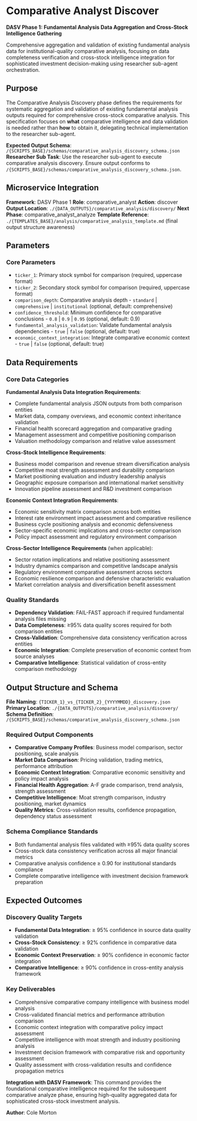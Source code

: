 # Comparative Analyst Discover

**DASV Phase 1: Fundamental Analysis Data Aggregation and Cross-Stock Intelligence Gathering**

Comprehensive aggregation and validation of existing fundamental analysis data for institutional-quality comparative analysis, focusing on data completeness verification and cross-stock intelligence integration for sophisticated investment decision-making using researcher sub-agent orchestration.

## Purpose

The Comparative Analysis Discovery phase defines the requirements for systematic aggregation and validation of existing fundamental analysis outputs required for comprehensive cross-stock comparative analysis. This specification focuses on **what** comparative intelligence and data validation is needed rather than **how** to obtain it, delegating technical implementation to the researcher sub-agent.

**Expected Output Schema**: `/{SCRIPTS_BASE}/schemas/comparative_analysis_discovery_schema.json`
**Researcher Sub Task**: Use the researcher sub-agent to execute comparative analysis discovery. Ensure output conforms to `/{SCRIPTS_BASE}/schemas/comparative_analysis_discovery_schema.json`.

## Microservice Integration

**Framework**: DASV Phase 1
**Role**: comparative_analyst
**Action**: discover
**Output Location**: `./{DATA_OUTPUTS}/comparative_analysis/discovery/`
**Next Phase**: comparative_analyst_analyze
**Template Reference**: `./{TEMPLATES_BASE}/analysis/comparative_analysis_template.md` (final output structure awareness)

## Parameters

### Core Parameters
- `ticker_1`: Primary stock symbol for comparison (required, uppercase format)
- `ticker_2`: Secondary stock symbol for comparison (required, uppercase format)
- `comparison_depth`: Comparative analysis depth - `standard` | `comprehensive` | `institutional` (optional, default: comprehensive)
- `confidence_threshold`: Minimum confidence for comparative conclusions - `0.8` | `0.9` | `0.95` (optional, default: 0.9)
- `fundamental_analysis_validation`: Validate fundamental analysis dependencies - `true` | `false` (optional, default: true)
- `economic_context_integration`: Integrate comparative economic context - `true` | `false` (optional, default: true)

## Data Requirements

### Core Data Categories

**Fundamental Analysis Data Integration Requirements**:
- Complete fundamental analysis JSON outputs from both comparison entities
- Market data, company overviews, and economic context inheritance validation
- Financial health scorecard aggregation and comparative grading
- Management assessment and competitive positioning comparison
- Valuation methodology comparison and relative value assessment

**Cross-Stock Intelligence Requirements**:
- Business model comparison and revenue stream diversification analysis
- Competitive moat strength assessment and durability comparison
- Market positioning evaluation and industry leadership analysis
- Geographic exposure comparison and international market sensitivity
- Innovation pipeline assessment and R&D investment comparison

**Economic Context Integration Requirements**:
- Economic sensitivity matrix comparison across both entities
- Interest rate environment impact assessment and comparative resilience
- Business cycle positioning analysis and economic defensiveness
- Sector-specific economic implications and cross-sector comparison
- Policy impact assessment and regulatory environment comparison

**Cross-Sector Intelligence Requirements** (when applicable):
- Sector rotation implications and relative positioning assessment
- Industry dynamics comparison and competitive landscape analysis
- Regulatory environment comparative assessment across sectors
- Economic resilience comparison and defensive characteristic evaluation
- Market correlation analysis and diversification benefit assessment

### Quality Standards
- **Dependency Validation**: FAIL-FAST approach if required fundamental analysis files missing
- **Data Completeness**: ≥95% data quality scores required for both comparison entities
- **Cross-Validation**: Comprehensive data consistency verification across entities
- **Economic Integration**: Complete preservation of economic context from source analyses
- **Comparative Intelligence**: Statistical validation of cross-entity comparison methodology

## Output Structure and Schema

**File Naming**: `{TICKER_1}_vs_{TICKER_2}_{YYYYMMDD}_discovery.json`
**Primary Location**: `./{DATA_OUTPUTS}/comparative_analysis/discovery/`
**Schema Definition**: `/{SCRIPTS_BASE}/schemas/comparative_analysis_discovery_schema.json`

### Required Output Components
- **Comparative Company Profiles**: Business model comparison, sector positioning, scale analysis
- **Market Data Comparison**: Pricing validation, trading metrics, performance attribution
- **Economic Context Integration**: Comparative economic sensitivity and policy impact analysis
- **Financial Health Aggregation**: A-F grade comparison, trend analysis, strength assessment
- **Competitive Intelligence**: Moat strength comparison, industry positioning, market dynamics
- **Quality Metrics**: Cross-validation results, confidence propagation, dependency status assessment

### Schema Compliance Standards
- Both fundamental analysis files validated with ≥95% data quality scores
- Cross-stock data consistency verification across all major financial metrics
- Comparative analysis confidence ≥ 0.90 for institutional standards compliance
- Complete comparative intelligence with investment decision framework preparation

## Expected Outcomes

### Discovery Quality Targets
- **Fundamental Data Integration**: ≥ 95% confidence in source data quality validation
- **Cross-Stock Consistency**: ≥ 92% confidence in comparative data validation
- **Economic Context Preservation**: ≥ 90% confidence in economic factor integration
- **Comparative Intelligence**: ≥ 90% confidence in cross-entity analysis framework

### Key Deliverables
- Comprehensive comparative company intelligence with business model analysis
- Cross-validated financial metrics and performance attribution comparison
- Economic context integration with comparative policy impact assessment
- Competitive intelligence with moat strength and industry positioning analysis
- Investment decision framework with comparative risk and opportunity assessment
- Quality assessment with cross-validation results and confidence propagation metrics

**Integration with DASV Framework**: This command provides the foundational comparative intelligence required for the subsequent comparative analyze phase, ensuring high-quality aggregated data for sophisticated cross-stock investment analysis.

**Author**: Cole Morton
